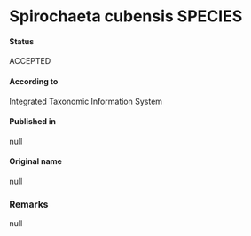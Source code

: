 Spirochaeta cubensis SPECIES
=======

#### Status
ACCEPTED

#### According to
Integrated Taxonomic Information System

#### Published in
null

#### Original name
null

### Remarks
null